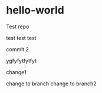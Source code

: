 # hello-world
Test repo

test test test


commit 2 

ygfyfytfytfyt


change1

change to branch
change to branch2
